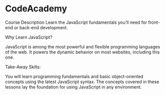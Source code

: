 # CodeAcademy

Course Description
Learn the JavaScript fundamentals you’ll need for front-end or back-end development.

Why Learn JavaScript?

JavaScript is among the most powerful and flexible programming languages of the web. It powers the dynamic behavior on most websites, including this one.

Take-Away Skills:

You will learn programming fundamentals and basic object-oriented concepts using the latest JavaScript syntax. The concepts covered in these lessons lay the foundation for using JavaScript in any environment.